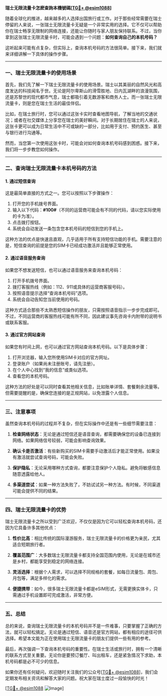 **瑞士无限流量卡怎麽查詢本機號碼[[TG💪+ @esim1088](https://t.me/s/esim1088)]**

随着全球化的推进，越来越多的人选择出国旅行或工作。对于那些经常需要在瑞士停留的人来说，一张瑞士无限流量卡无疑是一个非常实用的选择。它不仅可以帮助你在瑞士畅享无限制的网络连接，还能让你随时与家人朋友保持联系。不过，当你拿到这张瑞士无限流量卡时，可能会遇到一个问题：**如何查询自己的本机号码？**

这听起来可能有点复杂，但实际上，查询本机号码的方法很简单。接下来，我们就来详细讲解一下具体的操作步骤。

---

### 一、瑞士无限流量卡的使用场景

首先，我们先了解一下瑞士无限流量卡的使用场景。瑞士以其美丽的自然风光和高度发达的科技闻名于世。无论是阿尔卑斯山的滑雪胜地、日内瓦湖畔的浪漫氛围，还是苏黎世的现代都市气息，瑞士都吸引着无数游客和商务人士。而一张瑞士无限流量卡，则是您在瑞士生活的最佳伴侣。

比如，在瑞士旅行时，您可以通过这张卡实时查看地图导航，了解当地的交通状况；或者在社交媒体上分享您在瑞士的美好瞬间。对于长期居住在瑞士的人来说，这张卡更可以成为日常生活中不可或缺的一部分，比如用于支付、预约医生、甚至与银行进行沟通等。

然而，当您第一次使用这张卡时，可能会对如何查询本机号码感到困惑。接下来，我们将一步步教您如何操作。

---

### 二、查询瑞士无限流量卡本机号码的方法

#### 1. **通过短信查询**
这是最简单直接的方式之一。您可以按照以下步骤操作：

1. 打开您的手机拨号界面。
2. 输入以下代码：**#100#**（不同的运营商可能会有不同的代码，请以您实际使用的卡为准）。
3. 点击拨打按钮。
4. 系统会自动发送一条包含您本机号码的短信到您的手机上。

这种方法的优点是快速且直观，几乎适用于所有支持短信功能的手机。需要注意的是，短信查询的前提是您的SIM卡已经成功激活并且能够正常使用。

#### 2. **通过语音服务查询**
如果您不想发送短信，也可以通过语音服务来查询本机号码：

1. 打开手机拨号界面。
2. 拨打客服热线（例如：112、911或具体的运营商客服号码）。
3. 按照语音提示选择“查询本机号码”选项。
4. 系统会自动告知您当前使用的号码。

这种方式适合那些不太熟悉短信操作的朋友，只需按照语音指示一步步完成即可。不过，不同运营商的客服热线可能有所不同，因此建议事先咨询卡内附带的说明书或联系客服。

#### 3. **通过官方网站查询**
如果您有时间上网，也可以通过官方网站查询本机号码。以下是具体步骤：

1. 打开浏览器，输入您所使用SIM卡对应的官方网址。
2. 登录账户（如果尚未注册账号，请先注册）。
3. 在个人中心找到“我的信息”或类似选项。
4. 查看您的本机号码。

这种方法的好处是可以同时查看其他相关信息，比如账单详情、套餐剩余流量等。但需要提醒的是，确保您连接的是正规网站，以免泄露个人信息。

---

### 三、注意事项

虽然查询本机号码的过程并不复杂，但在实际操作中还是有一些细节需要注意：

1. **检查网络状态**：无论是通过短信还是语音查询，都需要确保您的设备已连接到网络。如果网络信号较弱，可能会影响查询效果。
   
2. **确认卡是否激活**：有些新购买的SIM卡需要手动激活后才能正常使用。如果没有激活就尝试查询号码，可能会失败。

3. **保护隐私**：无论采用哪种方式查询，都要注意保护个人隐私。避免将敏感信息随意透露给他人。

4. **多渠道尝试**：如果一种方法失败了，不妨试试另一种方法。有时候，不同渠道可能会提供不同的结果。

---

### 四、瑞士无限流量卡的优势

瑞士无限流量卡之所以受到广泛欢迎，不仅仅是因为它可以轻松查询本机号码，还因为它具备许多其他优点：

1. **性价比高**：相比传统的国际漫游服务，瑞士无限流量卡的价格更为亲民，尤其适合短期旅行者。
   
2. **覆盖范围广**：大多数瑞士无限流量卡都支持全国范围内使用，无论是在城市还是乡村，都能享受到稳定的网络连接。

3. **灵活选择**：根据个人需求，可以选择不同规格的套餐，如每日流量包、周包、月包等，满足多样化的需求。

4. **便捷携带**：如今，很多瑞士无限流量卡都是eSIM形式，无需更换实体卡，只需通过手机设置即可完成激活，非常方便。

---

### 五、总结

总的来说，查询瑞士无限流量卡的本机号码并不是一件难事，只要掌握了正确的方法，就可以轻松搞定。无论是通过短信、语音还是官方网站，都有相应的途径可供选择。希望本文能为正在使用瑞士无限流量卡的朋友们提供一些有用的参考。

最后，再次强调一下查询本机号码的重要性。在瑞士生活或旅行时，拥有一个清晰的联系方式至关重要。无论你是要预订餐厅、叫出租车，还是紧急情况下求助，本机号码都是必不可少的信息。

如果你还有任何疑问，欢迎随时关注我们的公众号[[TG💪+ @esim1088](https://t.me/s/esim1088)]，我们会定期发布相关资讯和解答大家的问题。祝大家在瑞士度过一段愉快的时光！

[[TG💪+ @esim1088](https://t.me/s/esim1088) ![Image](https://i.postimg.cc/4NQfJmqS/Snipaste-2025-05-13-00-14-12.png)]